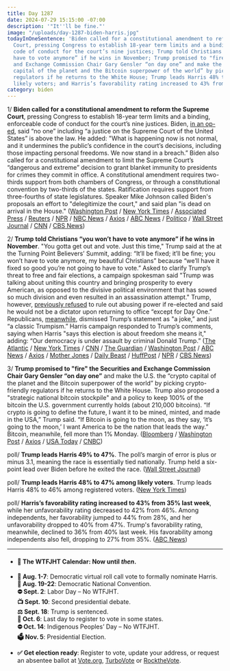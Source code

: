 ```yaml
---
title: Day 1287
date: 2024-07-29 15:15:00 -07:00
description: '"It''ll be fine."'
image: "/uploads/day-1287-biden-harris.jpg"
todayInOneSentence: 'Biden called for a constitutional amendment to reform the Supreme
  Court, pressing Congress to establish 18-year term limits and a binding, enforceable
  code of conduct for the court’s nine justices; Trump told Christians “you won’t
  have to vote anymore” if he wins in November; Trump promised to "fire" the Securities
  and Exchange Commission Chair Gary Gensler “on day one” and make the U.S. the “crypto
  capital of the planet and the Bitcoin superpower of the world” by picking crypto-friendly
  regulators if he returns to the White House; Trump leads Harris 48% to 47% among
  likely voters; and Harris’s favorability rating increased to 43% from 35% last week. '
category: biden
---
```


1/ **Biden called for a constitutional amendment to reform the Supreme Court**, pressing Congress to establish 18-year term limits and a binding, enforceable code of conduct for the court’s nine justices. Biden, [in an op-ed](https://www.washingtonpost.com/opinions/2024/07/29/joe-biden-reform-supreme-court-presidential-immunity-plan-announcement/), said “no one” including “a justice on the Supreme Court of the United States” is above the law. He added: "What is happening now is not normal, and it undermines the public’s confidence in the court’s decisions, including those impacting personal freedoms. We now stand in a breach.” Biden also called for a constitutional amendment to limit the Supreme Court’s “dangerous and extreme” decision to grant blanket immunity to presidents for crimes they commit in office. A constitutional amendment requires two-thirds support from both chambers of Congress, or through a constitutional convention by two-thirds of the states. Ratification requires support from three-fourths of state legislatures. Speaker Mike Johnson called Biden's proposals an effort to "delegitimize the court," and said plan "is dead on arrival in the House." ([Washington Post](https://www.washingtonpost.com/politics/2024/07/29/biden-supreme-court-reform-ethics-code-term-limits/) / [New York Times](https://www.nytimes.com/2024/07/29/us/politics/biden-supreme-court-austin-texas.html) / [Associated Press](https://apnews.com/article/supreme-court-reform-biden-harris-trump-ffd48f3a2023aeca841bb53c2147ef03) / [Reuters](https://www.reuters.com/world/us/biden-propose-supreme-court-term-limits-binding-code-conduct-2024-07-29/) / [NPR](https://www.npr.org/2024/07/29/nx-s1-5055094/biden-supreme-court) / [NBC News](https://www.nbcnews.com/politics/supreme-court/biden-call-supreme-court-reforms-constitutional-limits-presidential-im-rcna163970) / [Axios](https://www.axios.com/2024/07/29/biden-supreme-court-reform-term-limits-ethics-code) / [ABC News](https://abcnews.go.com/Politics/biden-calls-supreme-court-reforms-amendment-strip-presidents/story?id=112356142) / [Politico](https://www.politico.com/news/2024/07/29/biden-supreme-court-reform-announcement-00171594) / [Wall Street Journal](https://www.wsj.com/politics/policy/biden-to-call-for-supreme-court-reforms-and-overturn-of-presidential-immunity-fe7ce648) / [CNN](https://www.cnn.com/2024/07/29/politics/biden-supreme-court-reform/index.html) / [CBS News](https://www.cbsnews.com/news/biden-supreme-court-reform/))

2/ **Trump told Christians “you won’t have to vote anymore” if he wins in November**. "You gotta get out and vote. Just this time," Trump said at the at the Turning Point Believers’ Summit, adding: “It’ll be fixed; it’ll be fine; you won’t have to vote anymore, my beautiful Christians” because “we’ll have it fixed so good you’re not going to have to vote.” Asked to clarify Trump’s threat to free and fair elections, a campaign spokesman said "Trump was talking about uniting this country and bringing prosperity to every American, as opposed to the divisive political environment that has sowed so much division and even resulted in an assassination attempt." Trump, however, [previously refused](https://whatthefuckjusthappenedtoday.com/2023/12/06/day-1051/#1-trump-refused-to-rule-out-abusing) to rule out abusing power if re-elected and said he would not be a dictator upon returning to office “except for Day One.” Republicans, [meanwhile](https://www.rollingstone.com/politics/politics-news/republicans-shrug-trump-wont-have-to-vote-anymore-1235069608/), dismissed Trump’s statement as "a joke,” and just “a classic Trumpism.” Harris campaign responded to Trump’s comments, saying when Harris "says this election is about freedom she means it," adding: “Our democracy is under assault by criminal Donald Trump.” ([The Atlantic](https://www.theatlantic.com/politics/archive/2024/07/trump-vote-believers-summit/679273/?gift=mIBPPidhhodu0voIJGg1qH_-FS-Cq1IdsyHamr8U3nU) / [New York Times](https://www.nytimes.com/2024/07/27/us/politics/trump-votes-christians.html?unlocked_article_code=1.-U0.99ad.Z58CgfqpBLXD) / [CNN](https://www.cnn.com/politics/live-news/kamala-harris-trump-election-07-27-24?cid=ios_app#h_dd3b126ae92c9959d5e06a803f7b1ab1) / [The Guardian](https://www.theguardian.com/us-news/article/2024/jul/27/trump-speech-no-need-to-vote-future) / [Washington Post](https://www.washingtonpost.com/politics/2024/07/27/trump-faces-backlash-four-years-you-dont-have-vote-again-remark/) / [ABC News](https://abcnews.go.com/Politics/harris-camp-responds-trump-telling-christians-dont-vote/story?id=112338473) / [Axios](https://www.axios.com/2024/07/28/trump-christians-voting-turning-point-speech) / [Mother Jones](https://www.motherjones.com/politics/2024/07/trump-tells-christian-supporters-you-wont-have-to-vote-anymore/) / [Daily Beast](https://www.thedailybeast.com/terrifying-trump-vows-christians-will-never-have-to-vote-again) / [HuffPost](https://www.huffpost.com/entry/lindsey-graham-trump-wont-have-to-vote-again-comments_n_66a65e91e4b0c2bbb131482b) / [NPR](https://www.npr.org/2024/07/27/nx-s1-5054272/trump-christian-wont-vote-anymore-speech) / [CBS News](https://www.cbsnews.com/news/donald-trump-christian-voters-turning-point-action/))

3/ **Trump promised to "fire" the Securities and Exchange Commission Chair Gary Gensler “on day one”** and make the U.S. the “crypto capital of the planet and the Bitcoin superpower of the world” by picking crypto-friendly regulators if he returns to the White House. Trump also proposed a "strategic national bitcoin stockpile" and a policy to keep 100% of the bitcoin the U.S. government currently holds  (about 210,000 bitcoins). “If crypto is going to define the future, I want it to be mined, minted, and made in the USA,” Trump said. “If Bitcoin is going to the moon, as they say, ‘it’s going to the moon,’ I want America to be the nation that leads the way.” Bitcoin, meanwhile, fell more than 1% Monday. ([Bloomberg](https://www.bloomberg.com/news/articles/2024-07-27/trump-pledges-to-fire-gensler-pick-regulators-who-love-crypto) / [Washington Post](https://www.washingtonpost.com/business/2024/07/27/trump-bitcoin-support-2024-cryptocurrency/) / [Axios](https://www.axios.com/2024/07/27/trump-bitcoin-strategic-reserve-fire-gary-gensler-nashville) / [USA Today](https://www.usatoday.com/story/news/politics/elections/2024/07/28/donald-trump-crypto-bitcoin-2024/74578728007/) / [CNBC](https://www.cnbc.com/2024/07/29/crypto-market-today.html))

poll/ **Trump leads Harris 49% to 47%**. The poll’s margin of error is plus or minus 3.1, meaning the race is essentially tied nationally. Trump held a six-point lead over Biden before he exited the race. ([Wall Street Journal](https://www.wsj.com/politics/elections/harris-erases-trumps-lead-wsj-poll-finds-e286144d))

poll/ **Trump leads Harris 48% to 47% among likely voters**. Trump leads Harris 48% to 46% among registered voters. ([New York Times](https://www.nytimes.com/2024/07/25/us/politics/poll-kamala-harris-donald-trump.html))

poll/ **Harris’s favorability rating increased to 43% from 35% last week**, while her unfavorability rating decreased to 42% from 46%. Among independents, her favorability jumped to 44% from 28%, and her unfavorability dropped to 40% from 47%. Trump's favorability rating, meanwhile, declined to 36% from 40% last week. His favorability among independents also fell, dropping to 27% from 35%. ([ABC News](https://abcnews.go.com/Politics/harris-sees-boost-favorability-after-biden-drops-race/story?id=112306763))

---

* #### 📅 The WTFJHT Calendar: Now until *then*.

* **🫏 Aug. 1-7**: Democratic virtual roll call vote to formally nominate Harris. \
  **🫏 Aug. 19-22**: Democratic National Convention.\
  **⛔️ Sept. 2**: Labor Day – No WTFJHT. \
  **📺 Sept. 10**: Second presidential debate.\
  **⚖️ Sept. 18**: Trump is sentenced.\
  **📆 Oct. 6**: Last day to register to vote in some states. \
  **⛔️ Oct. 14**: Indigenous Peoples’ Day – No WTFJHT. \
  **🗳️ Nov. 5**: Presidential Election.

* **✅ Get election ready**: Register to vote, update your address, or request an absentee ballot at [Vote.org](https://www.vote.org/), [TurboVote](https://turbovote.org/) or [RocktheVote](https://www.rockthevote.org/).
